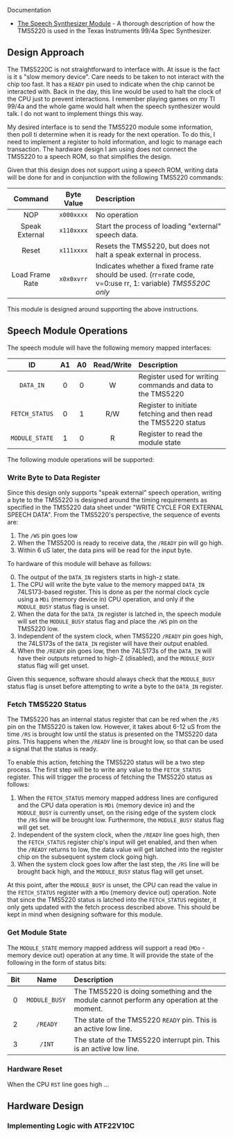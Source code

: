 

Documentation

* [The Speech Synthesizer Module](https://www.unige.ch/medecine/nouspikel/ti99/speech.htm) - A thorough description of how the TMS5220 is used in the Texas Instruments 99/4a Spec Synthesizer.

## Design Approach
The TMS5220C is not straightforward to interface with. At issue is the fact is it s "slow memory device". Care needs to be taken to not interact with the chip too fast. It has a `READY` pin used to indicate when the chip cannot be interacted with. Back in the day, this line would be used to halt the clock of the CPU just to prevent interactions. I remember playing games on my TI 99/4a and the whole game would halt when the speech synthesizer would talk. I do not want to implement things this way.

My desired interface is to send the TMS5220 module some information, then poll ti determine when it is ready for the next operation. To do this, I need to implement a register to hold information, and logic to manage each transaction. The hardware design I am using does not connect the TMS5220 to a speech ROM, so that simplifies the design. 

Given that this design does not support using a speech ROM, writing data will be done for and in conjunction with the following TMS5220 commands:

| Command | Byte Value | Description |
|:-:|:-:|:--|
|NOP| `x000xxxx` | No operation |
| Speak External | `x110xxxx` | Start the process of loading "external" speech data. |
| Reset | `x111xxxx` | Resets the TMS5220, but does not halt a speak external in process. |
| Load Frame Rate | `x0x0xvrr` | Indicates whether a fixed frame rate should be used. (rr=rate code, v=0:use rr, 1: variable) _TMS5520C only_ |

This module is designed around supporting the above instructions.

## Speech Module Operations
The speech module will have the following memory mapped interfaces:

| ID | A1 | A0 | Read/Write | Description |
|:-:|:-:|:-:|:-:|:--|
|`DATA_IN`|0|0| W |Register used for writing commands and data to the TMS5220|
|`FETCH_STATUS`|0|1| R/W | Register to initiate fetching and then read the TMS5220 status |
|`MODULE_STATE`|1|0|R| Register to read the module state |

The following module operations will be supported:

### Write Byte to Data Register
Since this design only supports "speak external" speech operation, writing a byte to the TMS5220 is designed around the timing requirements as specified in the TMS5220 data sheet under "WRITE CYCLE FOR EXTERNAL SPEECH DATA". From the TMS5220's perspective, the sequence of events are:

1. The `/WS` pin goes low
2. When the TMS5200 is ready to receive data, the `/READY` pin will go high. 
3. Within 6 uS later, the data pins will be read for the input byte.


To hardware of this module will behave as follows:

0. The output of the `DATA_IN` registers starts in high-z state.
1. The CPU will write the byte value to the memory mapped `DATA_IN` 74LS173-based register. This is done as per the normal clock cycle using a `MDi` (memory device in) CPU operation, and only if the `MODULE_BUSY` status flag is unset.
2. When the data for the `DATA_IN` register is latched in, the speech module will set the `MODULE_BUSY` status flag and place the `/WS` pin on the TMS5220 low.
3. Independent of the system clock, when TMS5220 `/READY` pin goes high, the 74LS173s of the `DATA_IN` register will have their output enabled. 
4. When the `/READY` pin goes low, then the 74LS173s of the `DATA_IN` will have their outputs returned to high-Z (disabled), and the `MODULE_BUSY` status flag will get unset.

Given this sequence, software should always check that the `MODULE_BUSY` status flag is unset before attempting to write a byte to the `DATA_IN` register.

### Fetch TMS5220 Status
The TMS5220 has an internal status register that can be red when the `/RS` pin on the TMS5220 is taken low. However, it takes about 6-12 uS from the time `/RS` is brought low until the status is presented on the TMS5220 data pins. This happens when the `/READY` line is brought low, so that can be used a signal that the status is ready. 

To enable this action, fetching the TMS5220 status will be a two step process. The first step will be to write any value to the `FETCH_STATUS` register. This will trigger the process of fetching the TMS5220 status as follows:

1. When the  `FETCH_STATUS` memory mapped address lines are configured and the CPU data operation is `MDi` (memory device in) and the `MODULE_BUSY` is currently unset, on the rising edge of the system clock the `/RS` line will be brought low. Furthermore, the `MODULE_BUSY` status flag will get set.
2. Independent of the system clock, when the `/READY` line goes high, then the `FETCH_STATUS` register chip's input will get enabled, and then when the `/READY` returns to low, the data value will get latched into the register chip on the subsequent system clock going high. 
3. When the system clock goes low after the last step, the `/RS` line will be brought back high, and the `MODULE_BUSY` status flag will get unset.

At this point, after the `MODULE_BUSY` is unset, the CPU can read the value in the `FETCH_STATUS` register with a `MDo` (memory device out) operation. Note that since the TMS5220 status is latched into the `FETCH_STATUS` register, it only gets updated with the fetch process described above. This should be kept in mind when designing software for this module.

### Get Module State
The `MODULE_STATE` memory mapped address will support a read (`MDo` - memory device out) operation at any time. It will provide the state of the following in the form of status bits:

| Bit | Name | Description |
|:-:|:-:|:--|
|0|`MODULE_BUSY `|The TMS5220 is doing something and the module cannot perform any operation at the moment.|
|2|`/READY`|The state of the TMS5220 `READY` pin. This is an active low line.|
|3|`/INT`|The state of the TMS5220 interrupt pin. This is an active low line.|


### Hardware Reset
When the CPU `RST` line goes high ...

## Hardware Design

### Implementing Logic with ATF22V10C
